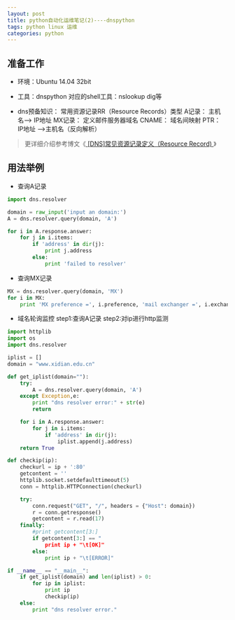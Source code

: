 ```yaml
---
layout: post
title: python自动化运维笔记(2)----dnspython
tags: python linux 运维
categories: python
---
```


## 准备工作
* 环境：Ubuntu 14.04 32bit
* 工具：dnspython
 对应的shell工具：nslookup  dig等

* dns预备知识：
常用资源记录RR（Resource Records）类型
A记录： 主机名--> IP地址
MX记录： 定义邮件服务器域名
CNAME： 域名间映射
PTR： IP地址 -->主机名（反向解析）
> 更详细介绍参考博文《[ [DNS]常见资源记录定义（Resource Record) ](http://blog.csdn.net/a19881029/article/details/19486949)》


## 用法举例

* 查询A记录

```python
import dns.resolver

domain = raw_input('input an domain:')
A = dns.resolver.query(domain, 'A')

for i in A.response.answer:
    for j in i.items:
        if 'address' in dir(j):
            print j.address
        else:
            print 'failed to resolver'
```

* 查询MX记录

```python
MX = dns.resolver.query(domain, 'MX')
for i in MX: 
    print 'MX preference =', i.preference, 'mail exchanger =', i.exchange
```

* 域名轮询监控
step1:查询A记录
step2:对ip进行http监测

```python
import httplib
import os
import dns.resolver

iplist = []
domain = "www.xidian.edu.cn"

def get_iplist(domain=""):
    try:
        A = dns.resolver.query(domain, 'A')
    except Exception,e:
        print "dns resolver error:" + str(e)
        return

    for i in A.response.answer:
        for j in i.items:
            if 'address' in dir(j):
                iplist.append(j.address)
    return True

def checkip(ip):
    checkurl = ip + ':80'
    getcontent = ''
    httplib.socket.setdefaulttimeout(5)
    conn = httplib.HTTPConnection(checkurl)

    try:
        conn.request("GET", "/", headers = {"Host": domain})
        r = conn.getresponse()
        getcontent = r.read(17)
    finally:
        #print getcontent[3:]
        if getcontent[3:] == "
            print ip + "\t[OK]"
        else:
            print ip + "\t[ERROR]"

if __name__ == "__main__":
    if get_iplist(domain) and len(iplist) > 0:
        for ip in iplist:
            print ip
            checkip(ip)
    else:
        print "dns resolver error."
```
